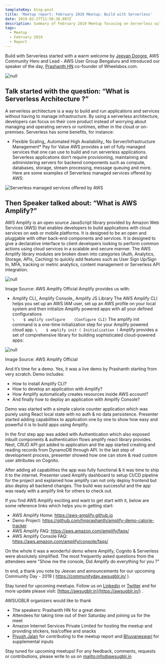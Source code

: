 ```yaml
---
templateKey: blog-post
title: 'Meetup report: February 2019 Meetup: Build with Serverless'
date: 2019-02-27T11:58:38.897Z
description: Summary of February 2019 Meetup focusing on Serverless with AWS Amplify
tags:
  - Meetup
  - February 2019
  - Report
---
```

Build with Serverless started with  a warm welcome by [Jeevan Dongre](https://www.linkedin.com/in/jeevandongre/), AWS Community Hero and Lead - AWS User Group Bengaluru and introduced our speaker of the day, [Prashanth HN](https://in.linkedin.com/in/hnprashanth) co-founder of Wheelsbox.com.

![null](/img/image1.jpg)

## Talk started with the question: “What is Serverless Architecture ?”

A serverless architecture is a way to build and run applications and services without having to manage infrastructure. By using a serverless architecture, developers can focus on their core product instead of worrying about managing and operating servers or runtimes, either in the cloud or on-premises. Serverless has some benefits, for instance:

* Flexible Scaling_ Automated High Availability_ No Server/Infrastructure Management* Pay for Value
  AWS provides a set of fully managed services that one can use to build and run serverless applications. Serverless applications don’t require provisioning, maintaining and administering servers for backend components such as compute, databases, storage, stream processing, message queuing and more. 
  Here are some examples of Serverless managed services offered by AWS: 

![Serverless managed services offered by AWS](/img/image4.png)

## Then Speaker talked about: “What is AWS Amplify?”

AWS Amplify is an open source JavaScript library provided by Amazon Web Services (AWS) that enables developers to build applications with cloud services on web or mobile platforms. It is designed to be an open and pluggable with other back-end components and services. It  is designed to give a declarative interface to client developers looking to perform common actions using cloud services in a scalable and secure manner. 
The AWS Amplify library modules are broken down into categories (Auth, Analytics, Storage, APIs, Caching) to quickly add features such as User Sign Up/Sign In, MFA, tracking or metric analytics, content management or Serverless API integration. 

![null](/img/image2.png)

  Image Source: AWS Amplify Official 
Amplify provides us with:

* Amplify CLI_ Amplify Console_ Amplify JS Library
  The AWS Amplify CLI helps you set up an AWS IAM user, set up an AWS profile on your local system and then initialize Amplify powered apps with all your defined configurations\
  `\    $ amplify configure    (Configure CLI)`
  The amplify init command is a one-time initialization step for your Amplify powered cloud app.
  `\    $ amplify init ( Initialization )`
  Amplify provides a set of  comprehensive library for building sophisticated cloud-powered apps:

![null](/img/image5.png)

   Image Source: AWS Amplify Official 

And it’s time for a demo. Yes, it was a live demo by Prashanth starting from very scratch. Demo includes:

* How to install Amplify CLI?
* How to develop an application with Amplify?
* How Amplify automatically creates resources inside AWS account?
* And finally how to deploy an application with Amplify Console?

Demo was started with a simple calorie counter application which was purely using React local state with no auth & no data persistence. Presenter started adding capabilities to application one by one to show how easy and powerful it is to build apps using Amplify. 

In the first step app was added with Authentication which also exposed inbuilt components & authentication flows amplify react library provides. Next, CRUD API got added to application and the app started creating and reading records from DynamoDB through API. In the last step of development process, presenter showed how one can store & read custom user attributes on Cognito.

After adding all capabilities the app was fully functional & it was time to ship it to the internet. Presenter used Amplify dashboard to setup CI/CD pipeline for the project and explained how amplify can not only deploy frontend but also deploy all backend changes. The build was successful and the app was ready with a amplify link for others to check out.

If you find AWS Amplify exciting and want to get start with it, below are some reference links which helps you in getting start:

* AWS Amplify Home: https://aws-amplify.github.io
* Demo Project: https://github.com/hnprashanth/amplify-demo-calorie-tracker
* AWS Amplify FAQ: https://aws.amazon.com/amplify/faqs/
* AWS Amplify Console FAQ: https://aws.amazon.com/amplify/console/faqs/

On the whole it was a wonderful demo where Amplify, Cognito & Serverless were absolutely simplified. The most frequently asked questions from the attendees were "Show me the console, Did Amplify do everything for you ?"

In end, a thank you note by Jeevan and announcements for our upcoming Community Day - 2019 ( https://communityday.awsugblr.in/ ). 

Stay tuned for upcoming meetups. Follow us on [Linkedin](https://www.linkedin.com/in/awsugblr/) or [Twitter](https://twitter.com/awsugblr) and for more update please visit:  [https://awsugblr.in](https://awsugblr.in/) .

AWSUGBLR organizers would like to thank

* The speakers: Prashanth HN for a great demo
* Attendees for taking time out of their Saturday and joining us for the meet
* Amazon Internet Services Private Limited for hosting the meetup and providing stickers, tea/coffee and snacks
* [Piyush Jalan](https://www.linkedin.com/in/piyush-jalan/) for contributing to the meetup report and [Bhuvaneswari](https://www.linkedin.com/in/bhuvanas/) for supplemental inputs

Stay tuned for upcoming meetups! For any feedback, comments, requests or contributions, please write to us on <mailto:info@awsugblr.in>
